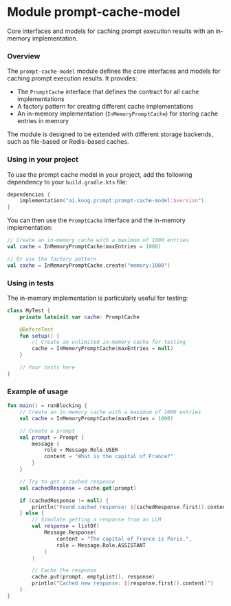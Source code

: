 # Module prompt-cache-model

Core interfaces and models for caching prompt execution results with an in-memory implementation.

### Overview

The `prompt-cache-model` module defines the core interfaces and models for caching prompt execution results. It provides:

- The `PromptCache` interface that defines the contract for all cache implementations
- A factory pattern for creating different cache implementations
- An in-memory implementation (`InMemoryPromptCache`) for storing cache entries in memory

The module is designed to be extended with different storage backends, such as file-based or Redis-based caches.

### Using in your project

To use the prompt cache model in your project, add the following dependency to your `build.gradle.kts` file:

```kotlin
dependencies {
    implementation("ai.koog.prompt:prompt-cache-model:$version")
}
```

You can then use the `PromptCache` interface and the in-memory implementation:

```kotlin
// Create an in-memory cache with a maximum of 1000 entries
val cache = InMemoryPromptCache(maxEntries = 1000)

// Or use the factory pattern
val cache = InMemoryPromptCache.create("memory:1000")
```

### Using in tests

The in-memory implementation is particularly useful for testing:

```kotlin
class MyTest {
    private lateinit var cache: PromptCache

    @BeforeTest
    fun setup() {
        // Create an unlimited in-memory cache for testing
        cache = InMemoryPromptCache(maxEntries = null)
    }

    // Your tests here
}
```

### Example of usage

```kotlin
fun main() = runBlocking {
    // Create an in-memory cache with a maximum of 1000 entries
    val cache = InMemoryPromptCache(maxEntries = 1000)

    // Create a prompt
    val prompt = Prompt {
        message {
            role = Message.Role.USER
            content = "What is the capital of France?"
        }
    }

    // Try to get a cached response
    val cachedResponse = cache.get(prompt)

    if (cachedResponse != null) {
        println("Found cached response: ${cachedResponse.first().content}")
    } else {
        // Simulate getting a response from an LLM
        val response = listOf(
            Message.Response(
                content = "The capital of France is Paris.",
                role = Message.Role.ASSISTANT
            )
        )

        // Cache the response
        cache.put(prompt, emptyList(), response)
        println("Cached new response: ${response.first().content}")
    }
}
```
